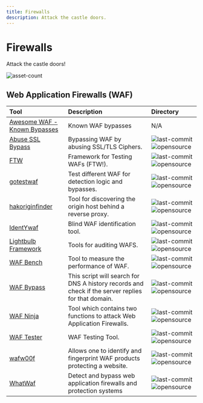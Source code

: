 ```yaml
---
title: Firewalls
description: Attack the castle doors.
---
```


# Firewalls

Attack the castle doors!

![asset-count](https://img.shields.io/badge/Tools%20%26%20Resources%20Available-12-A65F5F?style=for-the-badge)

## Web Application Firewalls (WAF)

| Tool | Description | Directory |
| :--- | :--- | :--- |
| [Awesome WAF - Known Bypasses](https://github.com/0xInfection/Awesome-WAF#known-bypasses) | Known WAF bypasses | N/A |
| [Abuse SSL Bypass](https://github.com/LandGrey/abuse-ssl-bypass-waf) | Bypassing WAF by abusing SSL/TLS Ciphers. | ![last-commit](https://img.shields.io/github/last-commit/LandGrey/abuse-ssl-bypass-waf?color=a65f5f&style=flat-square) ![opensource](../../assets/img/icons/open-source.png) |
| [FTW](https://github.com/coreruleset/ftw) | Framework for Testing WAFs (FTW!). | ![last-commit](https://img.shields.io/github/last-commit/coreruleset/ftw?color=a65f5f&style=flat-square) ![opensource](../../assets/img/icons/open-source.png) |
| [gotestwaf](https://github.com/wallarm/gotestwaf) | Test different WAF for detection logic and bypasses. | ![last-commit](https://img.shields.io/github/last-commit/wallarm/gotestwaf?color=a65f5f&style=flat-square) ![opensource](../../assets/img/icons/open-source.png) |
| [hakoriginfinder](https://github.com/hakluke/hakoriginfinder) | Tool for discovering the origin host behind a reverse proxy. | ![last-commit](https://img.shields.io/github/last-commit/hakluke/hakoriginfinder?color=a65f5f&style=flat-square) ![opensource](../../assets/img/icons/open-source.png) |
| [IdentYwaf](https://github.com/stamparm/identywaf) | Blind WAF identification tool. | ![last-commit](https://img.shields.io/github/last-commit/stamparm/identywaf?color=a65f5f&style=flat-square) ![opensource](../../assets/img/icons/open-source.png) |
| [Lightbulb Framework](https://github.com/lightbulb-framework/lightbulb-framework) | Tools for auditing WAFS. | ![last-commit](https://img.shields.io/github/last-commit/lightbulb-framework/lightbulb-framework?color=a65f5f&style=flat-square) ![opensource](../../assets/img/icons/open-source.png) |
| [WAF Bench](https://github.com/microsoft/wafbench) | Tool to measure the performance of WAF. | ![last-commit](https://img.shields.io/github/last-commit/microsoft/wafbench?color=a65f5f&style=flat-square) ![opensource](../../assets/img/icons/open-source.png) |
| [WAF Bypass](https://github.com/vincentcox/bypass-firewalls-by-DNS-history) | This script will search for DNS A history records and check if the server replies for that domain. | ![last-commit](https://img.shields.io/github/last-commit/vincentcox/bypass-firewalls-by-DNS-history?color=a65f5f&style=flat-square) ![opensource](../../assets/img/icons/open-source.png) |
| [WAF Ninja](https://github.com/khalilbijjou/wafninja) | Tool which contains two functions to attack Web Application Firewalls. | ![last-commit](https://img.shields.io/github/last-commit/khalilbijjou/wafninja?color=a65f5f&style=flat-square) ![opensource](../../assets/img/icons/open-source.png) |
| [WAF Tester](https://github.com/Raz0r/waftester) | WAF Testing Tool. | ![last-commit](https://img.shields.io/github/last-commit/Raz0r/waftester?color=a65f5f&style=flat-square) ![opensource](../../assets/img/icons/open-source.png) |
| [wafw00f](https://github.com/EnableSecurity/wafw00f) | Allows one to identify and fingerprint WAF products protecting a website. | ![last-commit](https://img.shields.io/github/last-commit/EnableSecurity/wafw00f?color=a65f5f&style=flat-square) ![opensource](../../assets/img/icons/open-source.png) |
| [WhatWaf](https://github.com/Ekultek/WhatWaf) | Detect and bypass web application firewalls and protection systems | ![last-commit](https://img.shields.io/github/last-commit/Ekultek/WhatWaf?color=a65f5f&style=flat-square) ![opensource](../../assets/img/icons/open-source.png) |




